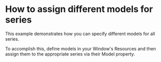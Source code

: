 # How to assign different models for series


<p>This example demonstrates how you can specify different models for all series.</p><p>To accomplish this, define  models in your Window's Resources and then assign them to the appropriate series via their Model  property.</p>

<br/>


